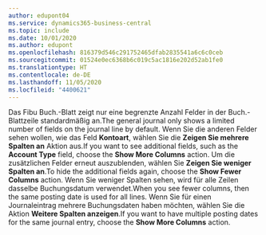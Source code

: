 ```yaml
---
author: edupont04
ms.service: dynamics365-business-central
ms.topic: include
ms.date: 10/01/2020
ms.author: edupont
ms.openlocfilehash: 816379d546c291752465dfab2835541a6c6c0ceb
ms.sourcegitcommit: 01524e0ec6368b6c019c5ac1816e202d52ab1fe0
ms.translationtype: HT
ms.contentlocale: de-DE
ms.lasthandoff: 11/05/2020
ms.locfileid: "4400621"
---
```

<span data-ttu-id="f3442-101">Das Fibu Buch.-Blatt zeigt nur eine begrenzte Anzahl Felder in der Buch.-Blattzeile standardmäßig an.</span><span class="sxs-lookup"><span data-stu-id="f3442-101">The general journal only shows a limited number of fields on the journal line by default.</span></span> <span data-ttu-id="f3442-102">Wenn Sie die anderen Felder sehen wollen, wie das Feld **Kontoart**, wählen Sie die **Zeigen Sie mehrere Spalten an** Aktion aus.</span><span class="sxs-lookup"><span data-stu-id="f3442-102">If you want to see additional fields, such as the **Account Type** field, choose the **Show More Columns** action.</span></span> <span data-ttu-id="f3442-103">Um die zusätzlichen Felder erneut auszublenden, wählen Sie **Zeigen Sie weniger Spalten an**.</span><span class="sxs-lookup"><span data-stu-id="f3442-103">To hide the additional fields again, choose the **Show Fewer Columns** action.</span></span> <span data-ttu-id="f3442-104">Wenn Sie weniger Spalten sehen, wird für alle Zeilen dasselbe Buchungsdatum verwendet.</span><span class="sxs-lookup"><span data-stu-id="f3442-104">When you see fewer columns, then the same posting date is used for all lines.</span></span> <span data-ttu-id="f3442-105">Wenn Sie für einen Journaleintrag mehrere Buchungsdaten haben möchten, wählen Sie die Aktion **Weitere Spalten anzeigen**.</span><span class="sxs-lookup"><span data-stu-id="f3442-105">If you want to have multiple posting dates for the same journal entry, choose the **Show More Columns** action.</span></span>
